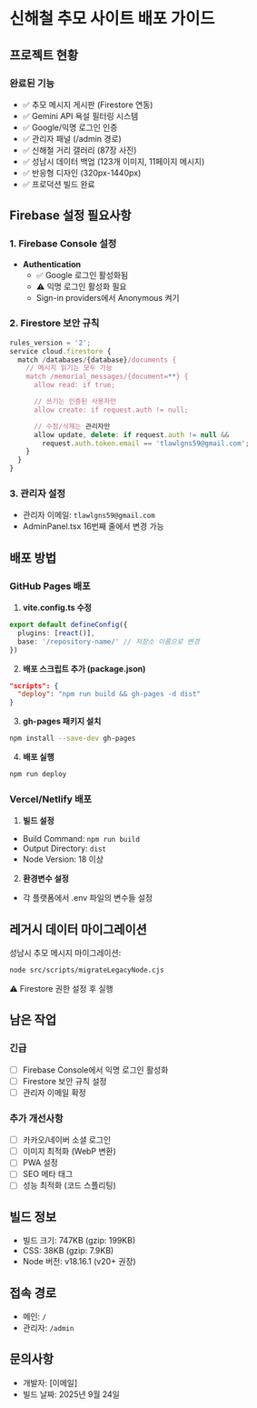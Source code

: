 # 신해철 추모 사이트 배포 가이드

## 프로젝트 현황

### 완료된 기능
- ✅ 추모 메시지 게시판 (Firestore 연동)
- ✅ Gemini API 욕설 필터링 시스템
- ✅ Google/익명 로그인 인증
- ✅ 관리자 패널 (/admin 경로)
- ✅ 신해철 거리 갤러리 (87장 사진)
- ✅ 성남시 데이터 백업 (123개 이미지, 11페이지 메시지)
- ✅ 반응형 디자인 (320px-1440px)
- ✅ 프로덕션 빌드 완료

## Firebase 설정 필요사항

### 1. Firebase Console 설정
- **Authentication**
  - ✅ Google 로그인 활성화됨
  - ⚠️ 익명 로그인 활성화 필요
  - Sign-in providers에서 Anonymous 켜기

### 2. Firestore 보안 규칙
```javascript
rules_version = '2';
service cloud.firestore {
  match /databases/{database}/documents {
    // 메시지 읽기는 모두 가능
    match /memorial_messages/{document=**} {
      allow read: if true;

      // 쓰기는 인증된 사용자만
      allow create: if request.auth != null;

      // 수정/삭제는 관리자만
      allow update, delete: if request.auth != null &&
        request.auth.token.email == 'tlawlgns59@gmail.com';
    }
  }
}
```

### 3. 관리자 설정
- 관리자 이메일: `tlawlgns59@gmail.com`
- AdminPanel.tsx 16번째 줄에서 변경 가능

## 배포 방법

### GitHub Pages 배포

1. **vite.config.ts 수정**
```typescript
export default defineConfig({
  plugins: [react()],
  base: '/repository-name/' // 저장소 이름으로 변경
})
```

2. **배포 스크립트 추가 (package.json)**
```json
"scripts": {
  "deploy": "npm run build && gh-pages -d dist"
}
```

3. **gh-pages 패키지 설치**
```bash
npm install --save-dev gh-pages
```

4. **배포 실행**
```bash
npm run deploy
```

### Vercel/Netlify 배포

1. **빌드 설정**
- Build Command: `npm run build`
- Output Directory: `dist`
- Node Version: 18 이상

2. **환경변수 설정**
- 각 플랫폼에서 .env 파일의 변수들 설정

## 레거시 데이터 마이그레이션

성남시 추모 메시지 마이그레이션:
```bash
node src/scripts/migrateLegacyNode.cjs
```

⚠️ Firestore 권한 설정 후 실행

## 남은 작업

### 긴급
- [ ] Firebase Console에서 익명 로그인 활성화
- [ ] Firestore 보안 규칙 설정
- [ ] 관리자 이메일 확정

### 추가 개선사항
- [ ] 카카오/네이버 소셜 로그인
- [ ] 이미지 최적화 (WebP 변환)
- [ ] PWA 설정
- [ ] SEO 메타 태그
- [ ] 성능 최적화 (코드 스플리팅)

## 빌드 정보
- 빌드 크기: 747KB (gzip: 199KB)
- CSS: 38KB (gzip: 7.9KB)
- Node 버전: v18.16.1 (v20+ 권장)

## 접속 경로
- 메인: `/`
- 관리자: `/admin`

## 문의사항
- 개발자: [이메일]
- 빌드 날짜: 2025년 9월 24일